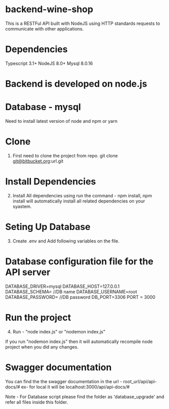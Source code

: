 # backend-wine-shop

This is a RESTFul API built with NodeJS using HTTP standards requests to communicate with other applications.

# Dependencies
Typescript 3.1+
NodeJS 8.0+
Mysql 8.0.16

# Backend is developed on node.js
# Database - mysql

Need to install latest version of node and npm or yarn

# Clone
1. First need to clone the project from repo.
git clone git@bitbucket.org:url.git

# Install Dependencies
2. Install All dependencies using run the command - npm install, npm install will automatically install all related dependencies on your syastem.

# Seting Up Database 
3. Create .env and Add following variables on the file.

# Database configuration file for the API server
DATABASE_DRIVER=mysql
DATABASE_HOST=127.0.0.1
DATABASE_SCHEMA=    //DB name
DATABASE_USERNAME=root
DATABASE_PASSWORD=  //DB password
DB_PORT=3306
PORT = 3000

# Run the project 
4. Run - "node index.js" or "nodemon index.js"

If you run "nodemon index.js" then it will automatically recompile node project when you did any changes.

# Swagger documentation
You can find the the swagger documentation in the url -  root_url/api/api-docs/#
ex- for local it will be localhost:3000/api/api-docs/#

Note - For Database script please find the folder as 'database_upgrade' and refer all files inside this folder.